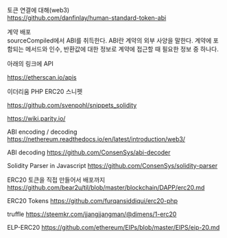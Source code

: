토큰 연결에 대해(web3)  
https://github.com/danfinlay/human-standard-token-abi

계약 배포  
sourceCompiled에서 ABI를 취득한다. ABI란 계약의 외부 사양을 말한다. 계약에 포함되는 메서드와 인수, 반환값에 대한 정보로 계약에 접근할 때 필요한 정보 중 하나다.  

아래의 링크에 API

https://etherscan.io/apis

이더리움 PHP ERC20 스니펫

https://github.com/svenpohl/snippets_solidity


https://wiki.parity.io/


ABI encoding / decoding 
https://nethereum.readthedocs.io/en/latest/introduction/web3/

ABI decoding
https://github.com/ConsenSys/abi-decoder

Solidity Parser in Javascript
https://github.com/ConsenSys/solidity-parser

ERC20 토큰을 직접 만들어서 배포까지
https://github.com/bear2u/til/blob/master/blockchain/DAPP/erc20.md


ERC20 Tokens
https://github.com/furqansiddiqui/erc20-php


truffle 
https://steemkr.com/jjangjjangman/@dimens/1-erc20

ELP-ERC20
https://github.com/ethereum/EIPs/blob/master/EIPS/eip-20.md